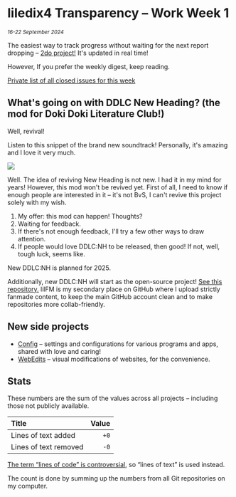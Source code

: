 # liledix4 Transparency – Work Week 1

*<sup>16-22 September 2024</sup>*

The easiest way to track progress without waiting for the next report dropping – [2do project!](https://github.com/users/liledix4/projects/15/views/3) It's updated in real time!

However, If you prefer the weekly digest, keep reading.

[Private list of all closed issues for this week](https://github.com/issues?q=is:issue+author:liledix4+is:closed+updated:2024-09-16..2024-09-22)

## What's going on with DDLC New Heading? (the mod for Doki Doki Literature Club!)

Well, revival!

Listen to this snippet of the brand new soundtrack! Personally, it's amazing and I love it very much.

[![](https://img.youtube.com/vi/hsOEmf1KiP4/maxresdefault.jpg)](https://www.youtube.com/watch?v=hsOEmf1KiP4)

Well. The idea of reviving New Heading is not new. I had it in my mind for years! However, this mod won't be revived yet. First of all, I need to know if enough people are interested in it – it's not BvS, I can't revive this project solely with my wish.

1. My offer: this mod can happen! Thoughts?
2. Waiting for feedback.
3. If there's not enough feedback, I'll try a few other ways to draw attention.
4. If people would love DDLC:NH to be released, then good! If not, well, tough luck, seems like.

New DDLC:NH is planned for 2025.

Additionally, new DDLC:NH will start as the open-source project! [See this repository.](https://github.com/lilFM/DDLCNH) lilFM is my secondary place on GitHub where I upload strictly fanmade content, to keep the main GitHub account clean and to make repositories more collab-friendly.

## New side projects

- [Config](https://github.com/liledix4/Config) – settings and configurations for various programs and apps, shared with love and caring!
- [WebEdits](https://github.com/liledix4/WebEdits) – visual modifications of websites, for the convenience.

## Stats

These numbers are the sum of the values across all projects – including those not publicly available.

| Title                 | Value         |
| :-------------------- | ------------: |
| Lines of text added   | `+0`          |
| Lines of text removed | `-0`          |

[The term “lines of code” is controversial](https://en.wikipedia.org/wiki/Source_lines_of_code#Measurement_methods), so “lines of text” is used instead.

The count is done by summing up the numbers from all Git repositories on my computer.